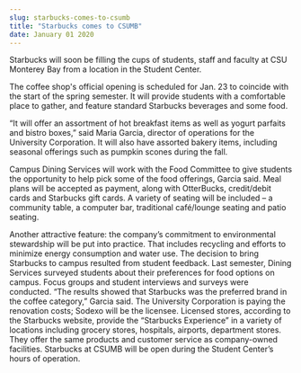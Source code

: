 ```yaml
---
slug: starbucks-comes-to-csumb
title: "Starbucks comes to CSUMB"
date: January 01 2020
---
```


 
<p>
  Starbucks will soon be filling the cups of students, staff and faculty at CSU
  Monterey Bay from a location in the Student Center.
</p>
<p>
  The coffee shop's official opening is scheduled for Jan. 23 to coincide with
  the start of the spring semester. It will provide students with a comfortable
  place to gather, and feature standard Starbucks beverages and some food.
</p>
<p>
  “It will offer an assortment of hot breakfast items as well as yogurt parfaits
  and bistro boxes,” said Maria Garcia, director of operations for the
  University Corporation. It will also have assorted bakery items, including
  seasonal offerings such as pumpkin scones during the fall.
</p>
<p>
  Campus Dining Services will work with the Food Committee to give students the
  opportunity to help pick some of the food offerings, Garcia said. Meal plans
  will be accepted as payment, along with OtterBucks, credit/debit cards and
  Starbucks gift cards. A variety of seating will be included – a community
  table, a computer bar, traditional café/lounge seating and patio seating.
</p>
<p>
  Another attractive feature: the company’s commitment to environmental
  stewardship will be put into practice. That includes recycling and efforts to
  minimize energy consumption and water use. The decision to bring Starbucks to
  campus resulted from student feedback. Last semester, Dining Services surveyed
  students about their preferences for food options on campus. Focus groups and
  student interviews and surveys were conducted. “The results showed that
  Starbucks was the preferred brand in the coffee category,” Garcia said. The
  University Corporation is paying the renovation costs; Sodexo will be the
  licensee. Licensed stores, according to the Starbucks website, provide the
  “Starbucks Experience” in a variety of locations including grocery stores,
  hospitals, airports, department stores. They offer the same products and
  customer service as company-owned facilities. Starbucks at CSUMB will be open
  during the Student Center’s hours of operation.
</p>
 
